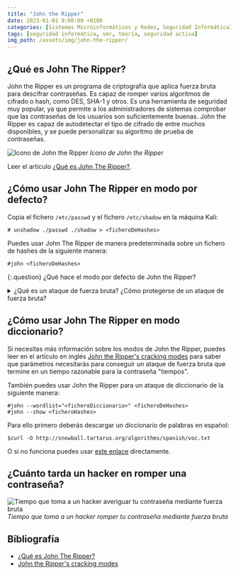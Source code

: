 ```yaml
---
title: "John the Ripper"
date: 2023-01-01 9:00:00 +0100
categories: [Sistemas Microinformáticos y Redes, Seguridad Informática]
tags: [seguridad informática, smr, teoría, seguridad activa]
img_path: /assets/img/john-the-ripper/
---
```


## ¿Qué es John The Ripper?

John the Ripper es un programa de criptografía que aplica fuerza bruta para descifrar contraseñas. Es capaz de romper varios algoritmos de cifrado o hash, como DES, SHA-1 y otros. Es una herramienta de seguridad muy popular, ya que permite a los administradores de sistemas comprobar que las contraseñas de los usuarios son suficientemente buenas. John the Ripper es capaz de autodetectar el tipo de cifrado de entre muchos disponibles, y se puede personalizar su algoritmo de prueba de contraseñas.

![Icono de John the Ripper](jtrIcono.png)
_Icono de John the Ripper_

Leer el artículo [¿Qué es John The Ripper?](https://keepcoding.io/blog/que-es-john-the-ripper/).

## ¿Cómo usar John The Ripper en modo por defecto?

Copia el fichero `/etc/passwd` y el fichero `/etc/shadow` en la máquina Kali:

```console
# unshadow ./passwd ./shadow > <ficheroDeHashes>
```

Puedes usar John The Ripper de manera predeterminada sobre un fichero de hashes de la siguiente manera:

```console
#john <ficheroDeHashes>
```

{:.question}
¿Qué hace el modo por defecto de John the Ripper?

<details class="card mb-2">
  <summary class="card-header question">¿Qué es un ataque de fuerza bruta? ¿Cómo protegerse de un ataque de fuerza bruta?</summary>
  <div class="card-body" markdown="1">

Leer el artículo [¿Qué es un ataque de fuerza bruta?](https://keepcoding.io/blog/que-es-un-ataque-de-fuerza-bruta/).

<!-- Comentario para que no se descuajeringue la cosa -->
  </div>
</details>

<!-- 

## ¿Cómo usar John The Ripper en modo fuerza bruta?

En mi caso he usado el siguiente comando para romper la contraseña con fuerza bruta:

```console
#john --incremental=Lower --length=7 <ficheroDeHashes>
```
-->

## ¿Cómo usar John The Ripper en modo diccionario?

Si necesitas más información sobre los modos de John the Ripper, puedes leer en el artículo en inglés [John the Ripper's cracking modes](https://www.openwall.com/john/doc/MODES.shtml) para saber que parámetros necesitarás para conseguir un ataque de fuerza bruta que termine en un tiempo razonable para la contraseña "tiempos".

También puedes usar John the Ripper para un ataque de diccionario de la siguiente manera:

```console
#john --wordlist="<ficheroDiccionario>" <ficheroDeHashes> 
#john --show <ficheroHashes>
```

Para ello primero deberás descargar un diccionario de palabras en español:

```console
$curl -O http://snowball.tartarus.org/algorithms/spanish/voc.txt
```

O si no funciona puedes usar [este enlace](/assets/img/practica-seguridad-activa-sistemas-operativos/diccionario.txt) directamente.

## ¿Cuánto tarda un hacker en romper una contraseña?

![Tiempo que toma a un hacker averiguar tu contraseña mediante fuerza bruta](tiempoContrasenas.jpeg)
_Tiempo que toma a un hacker romper tu contraseña mediante fuerza bruta_

## Bibliografía

- [¿Qué es John The Ripper?](https://keepcoding.io/blog/que-es-john-the-ripper/)
- [John the Ripper's cracking modes](https://www.openwall.com/john/doc/MODES.shtml)